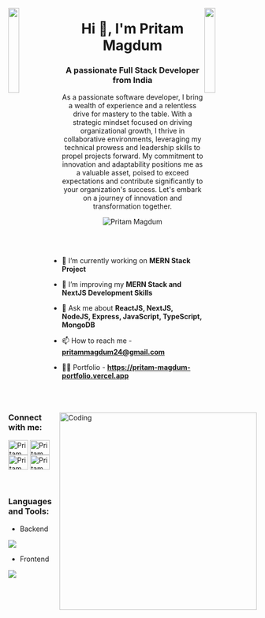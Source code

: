 <img align="left" src="https://user-images.githubusercontent.com/65187002/144930161-2f783401-8d27-4fdf-a2f7-cc0ba32f1f1f.gif" width="21%" style="display:inline;"><img align="right" src="https://user-images.githubusercontent.com/65187002/144930161-2f783401-8d27-4fdf-a2f7-cc0ba32f1f1f.gif" width="21%" style="display:inline;">

<h1 align="center">Hi 👋, I'm Pritam Magdum</h1>
<h3 align="center">A passionate Full Stack Developer from India</h3>
<p align="center">As a passionate software developer, I bring a wealth of experience and a relentless drive for mastery to the table. With a strategic mindset focused on driving organizational growth, I thrive in collaborative environments, leveraging my technical prowess and leadership skills to propel projects forward. My commitment to innovation and adaptability positions me as a valuable asset, poised to exceed expectations and contribute significantly to your organization's success. Let's embark on a journey of innovation and transformation together.</p>
<p align="center"> 
 <img src="https://komarev.com/ghpvc/?username=pritammagdum&label=Profile%20views&color=0e75b6&style=flat" alt="Pritam Magdum" />
</p>

<img align="right" alt="Coding" width="400" src="https://user-images.githubusercontent.com/74038190/229223263-cf2e4b07-2615-4f87-9c38-e37600f8381a.gif">
<br><br>


- 🔭 I’m currently working on **MERN Stack Project**

- 🌱 I’m improving my **MERN Stack and NextJS Development Skills**
  
- 💬 Ask me about **ReactJS, NextJS, NodeJS, Express, JavaScript, TypeScript, MongoDB**

- 📫 How to reach me - **pritammagdum24@gmail.com**

- 👨‍💻 Portfolio - **https://pritam-magdum-portfolio.vercel.app**

<br>
<h3 align="left">Connect with me:</h3>
<p align="left">
<a href="https://www.linkedin.com/in/pritam-magdum-63b242221" target="blank"><img align="center" src="https://raw.githubusercontent.com/rahuldkjain/github-profile-readme-generator/master/src/images/icons/Social/linked-in-alt.svg" alt="Pritam Magdum" height="30" width="40" /></a>
<a href="https://fb.com/Pritam.Magdum.Pm" target="blank"><img align="center" src="https://raw.githubusercontent.com/rahuldkjain/github-profile-readme-generator/master/src/images/icons/Social/facebook.svg" alt="Pritam Magdum" height="30" width="40" /></a>
<a href="https://www.instagram.com/pritam_magdum_72_12" target="blank"><img align="center" src="https://raw.githubusercontent.com/rahuldkjain/github-profile-readme-generator/master/src/images/icons/Social/instagram.svg" alt="Pritam Magdum" height="30" width="40" /></a>
<a href="https://twitter.com/pritam1622" target="blank"><img align="center" src="https://raw.githubusercontent.com/rahuldkjain/github-profile-readme-generator/master/src/images/icons/Social/twitter.svg" alt="Pritam Magdum" height="30" width="40" /></a>
</p>
<br>
<h3 align="left">Languages and Tools:</h3>

- Backend
<p align="left">
  <a href="https://skillicons.dev">
    <img src="https://skillicons.dev/icons?i=nodejs,express,java,python" />
  </a>
</p>

- Frontend
<p align="left">
  <a href="https://skillicons.dev">
    <img src="https://skillicons.dev/icons?i=html,css,js,react,next,ts,angular,django,vue,redux,tailwind,materialui,bootstrap" />
  </a>
</p>
